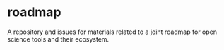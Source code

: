 # roadmap
A repository and issues for materials related to a joint roadmap for open science tools and their ecosystem.
